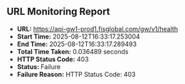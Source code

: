 ## URL Monitoring Report

- **URL:** https://api-gw1-prod1.fisglobal.com/gw/v1/health
- **Start Time:** 2025-08-12T16:33:17.253004
- **End Time:** 2025-08-12T16:33:17.289493
- **Total Time Taken:** 0.036489 seconds
- **HTTP Status Code:** 403
- **Status:** Failure
- **Failure Reason:** HTTP Status Code: 403
